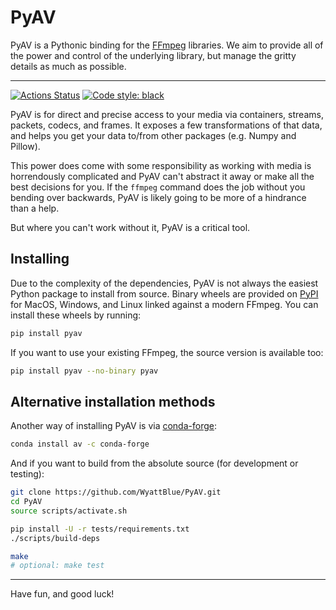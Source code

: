 # PyAV

PyAV is a Pythonic binding for the [FFmpeg](https://ffmpeg.org) libraries. We aim to provide all of the power and control of the underlying library, but manage the gritty details as much as possible.

---
[![Actions Status](https://github.com/WyattBlue/PyAV/workflows/tests/badge.svg)](https://github.com/wyattblue/PyAV/actions?workflow=tests)
<a href="https://github.com/psf/black"><img alt="Code style: black" src="https://img.shields.io/badge/code%20style-black-000000.svg"></a>

PyAV is for direct and precise access to your media via containers, streams, packets, codecs, and frames. It exposes a few transformations of that data, and helps you get your data to/from other packages (e.g. Numpy and Pillow).

This power does come with some responsibility as working with media is horrendously complicated and PyAV can't abstract it away or make all the best decisions for you. If the `ffmpeg` command does the job without you bending over backwards, PyAV is likely going to be more of a hindrance than a help.

But where you can't work without it, PyAV is a critical tool.


## Installing
Due to the complexity of the dependencies, PyAV is not always the easiest Python package to install from source. Binary wheels are provided on [PyPI](https://pypi.org/project/pyav) for  MacOS, Windows, and Linux linked against a modern FFmpeg. You can install these wheels by running:

```bash
pip install pyav
```

If you want to use your existing FFmpeg, the source version is available too:

```bash
pip install pyav --no-binary pyav
```

## Alternative installation methods

Another way of installing PyAV is via [conda-forge](https://conda-forge.github.io/):

```bash
conda install av -c conda-forge
```

And if you want to build from the absolute source (for development or testing):

```bash
git clone https://github.com/WyattBlue/PyAV.git
cd PyAV
source scripts/activate.sh

pip install -U -r tests/requirements.txt
./scripts/build-deps

make
# optional: make test
```

---

Have fun, and good luck!
